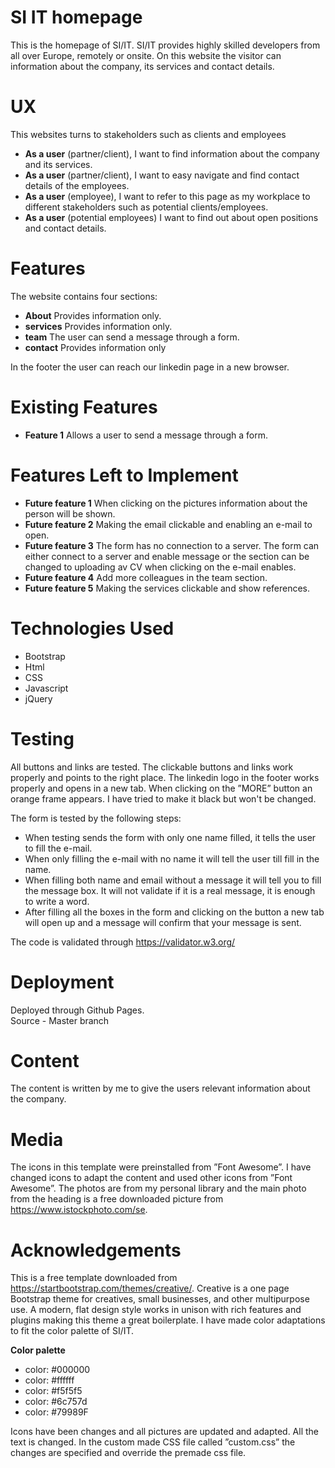# **SI IT homepage** 
This is the homepage of SI/IT. SI/IT provides highly skilled developers from all over Europe, remotely or onsite. On this website the visitor can information about the company, its services and contact details.  

# **UX** 
This websites turns to stakeholders such as clients and employees
- **As a user** (partner/client), I want to find information about the company and its services.
- **As a user** (partner/client), I want to easy navigate and find contact details of the employees.
- **As a user** (employee), I want to refer to this page as my workplace to different stakeholders such as potential clients/employees.
- **As a user** (potential employees) I want to find out about open positions and contact details.   

# **Features**
The website contains four sections:
 - **About** 
 Provides information only.  
 - **services** 
 Provides information only.  
 - **team** 
 The user can send a message through a form.  
 - **contact**
 Provides information only 
 
In the footer the user can reach our linkedin page in a new browser.

# Existing Features
- **Feature 1** 
Allows a user to send a message through a form.

# Features Left to Implement
- **Future feature 1** 
When clicking on the pictures information about the person will be shown.
- **Future feature 2** 
Making the email clickable and enabling an e-mail to open.
- **Future feature 3** 
The form has no connection to a server. The form can either connect to a server and enable message or the section can be changed to uploading av CV when clicking on the e-mail enables. 
- **Future feature 4** 
Add more colleagues in the team section.
- **Future feature 5** 
Making the services clickable and show references. 
 
# **Technologies Used**
- Bootstrap 
- Html
- CSS
- Javascript 
- jQuery


# **Testing**
All buttons and links are tested. The clickable buttons and links work properly and points to the right place. The linkedin logo in the footer works properly and opens in a new tab. When clicking on the ”MORE” button an orange frame appears. I have tried to make it black but won't be changed.  

The form is tested by the following steps: 
- When testing sends the form with only one name filled, it tells the user to fill the e-mail. 
- When only filling the e-mail with no name it will tell the user till fill in the name. 
- When filling both name and email without a message it will tell you to fill the message box. It will not validate if it is a real message,  it is enough to write a word. 
- After filling all the boxes in the form and clicking on the button a new tab will open up and a message will confirm that your message is sent. 

The code is validated through https://validator.w3.org/

# **Deployment**
Deployed through Github Pages.  
Source - Master branch 

# **Content**
The content is written by me to give the users relevant information about the company.

# **Media**
The icons in this template were preinstalled from ”Font Awesome”. I have changed icons to adapt the content and used other icons from ”Font Awesome”. The photos are from my personal library and the main photo from the heading is a free downloaded picture from https://www.istockphoto.com/se.   

# **Acknowledgements**
This is a free template downloaded from https://startbootstrap.com/themes/creative/.
Creative is a one page Bootstrap theme for creatives, small businesses, and other multipurpose use. A modern, flat design style works in unison with rich features and plugins making this theme a great boilerplate.
I have made color adaptations to fit the color palette of SI/IT. 

**Color palette**
- color: #000000 
- color: #ffffff
- color: #f5f5f5
- color: #6c757d
- color: #79989F

Icons have been changes and all pictures are updated and adapted. All the text is changed.
In the custom made CSS file called ”custom.css” the changes are specified and override the premade css file. 







